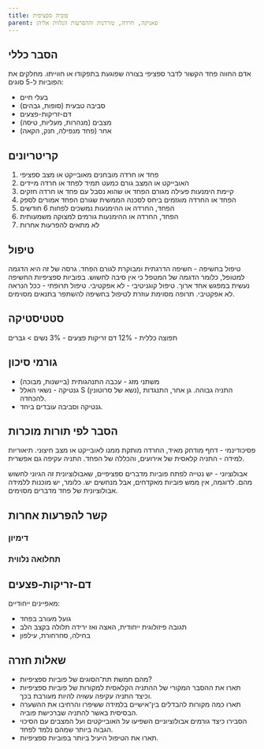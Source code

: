 ```yaml
---
title: פוביה ספציפית
parent: פאניקה, חרדה, טורדנות וההפרעות הנלוות אליהן
---
```


## הסבר כללי 
אדם החווה פחד הקשור לדבר ספציפי בצורה שפוגעת בתפקודו או חווייתו.
מחלקים את הפוביות ל-5 סוגים:
- בעלי חיים
- סביבה טבעית (סופות, גבהים)
- דם-זריקות-פצעים
- מצבים (מנהרות, מעליות, טיסה)
- אחר (פחד מנפילה, חנק, הקאה)
## קריטריונים
1.  פחד או חרדה מובחנים מאובייקט או מצב ספציפי
2. האובייקט או המצב גורם כמעט תמיד לפחד או חרדה מיידים
3. קיימת הימנעות פעילה מגורם הפחד או שהוא נסבל עם פחד או חרדה חזקים
4. הפחד או החרדה מוגזמים ביחס לסכנה הממשית שגורם הפחד אמורים לספק
5. הפחד, החרדה או ההימנעות נמשכים לפחות 6 חודשים
6. הפחד, החרדה או ההימנעות גורמים למצוקה משמעותית
8. לא מתאים להפרעות אחרות
## טיפול
טיפול בחשיפה - חשיפה הדרגתית ומבוקרת לגורם הפחד. גרסה של זה היא הדגמה למטופל, כלומר הדגמה של המטפל כי אין סיבה לחשוש. בפוביות ספציפיות החשיפה נעשית במפגש אחד ארוך.
טיפול קוגניטיבי - לא אפקטיבי.
טיפול תרופתי - ככל הנראה לא אפקטיבי. תרופה מסוימת עוזרת לטיפול בחשיפה להשתפר בתנאים מסוימים.

## סטטיסטיקה
תפוצה כללית - 12%
דם זריקות פצעים - 3%
נשים > גברים
## גורמי סיכון
* משתני מזג - עכבה התנהגותית (ביישנות, מבוכה)
* גנטיקה - נשאי האלל S (נשא של סרוטונין), התניה גבוהה. גן אחר, התנגדות להכחדה.
* גנטיקה וסביבה עובדים ביחד.
## הסבר לפי תורות מוכרות
פסיכודינמי - דחף מודחק מאיד, החרדה מותקת ממנו לאובייקט או מצב חיצוני.
תיאוריות למידה - התניה קלאסית של אירועים, והכללה של הפחד. התניה עקיפה גם אפשרית.

אבולוציוני - יש נטייה לפתח פוביות מדברים ספציפיים, שאבולוציונית זה הגיוני לחשוש מהם. לדוגמה, אין ממש פוביות מאקדחים, אבל מנחשים יש. כלומר, יש מוכנות ללמידה אבולוציונית של פחד מדברים מסוימים.
## קשר להפרעות אחרות

### דימיון
### תחלואה נלווית

## דם-זריקות-פצעים
מאפיינים ייחודיים:
* גועל מעורב בפחד
* תגובה פיזולוגית ייחודית, האצה ואז ירידה תלולה בקצב הלב
* בחילה, סחרחורת, עילפון


## שאלות חזרה
- מהם חמשת תת־הסוגים של פוביות ספציפיות?
- תארו את ההסבר המקורי של ההתניה הקלאסית למקורות של פוביות ספציפיות וכיצד התניה עקיפה עשויה להיות מעורבת בכך.
- תארו כמה מקורות להבדלים בין־אישיים בלמידה ששיפרו והרחיבו את ההשערה הבסיסית באשר להתניה שברכישת פוביה.
- הסבירו כיצד גורמים אבולוציוניים השפיעו על האובייקטים ועל המצבים עם הסיכוי הגבוה ביותר שמהם נלמד לפחד.
- תארו את הטיפול היעיל ביותר בפוביות ספציפיות.